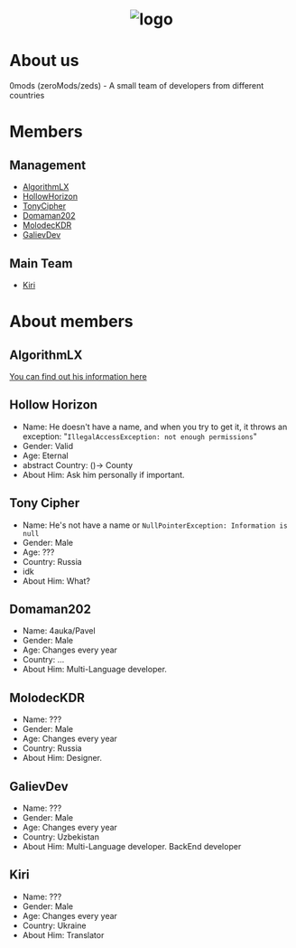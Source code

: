 # <div align="center"> <img src=https://i.imgur.com/CQ2wMX3.png alt="logo"> </div>
# About us
0mods (zeroMods/zeds) - A small team of developers from different countries

# Members

## Management
- [AlgorithmLX](https://github.com/algorithmlx)
- [HollowHorizon](https://github.com/hollowhorizon)
- [TonyCipher](https://github.com/tonycipher)
- [Domaman202](https://github.com/domaman202)
- [MolodecKDR](https://github.com/MolodecKDR)
- [GalievDev](https://github.com/GalievDev)
## Main Team
- [Kiri](https://github.com/Kiri-Yoshikage)


# About members

## AlgorithmLX
[You can find out his information here](https://github.com/AlgorithmLX/AlgorithmLX/blob/main/README.md)

## Hollow Horizon

- Name: He doesn't have a name, and when you try to get it, it throws an exception: "`IllegalAccessException: not enough permissions`"
- Gender: Valid
- Age: Eternal 
- abstract Country: ()-> County 
- About Him: Ask him personally if important.

## Tony Cipher

- Name: He's not have a name or `NullPointerException: Information is null`
- Gender: Male
- Age: ???
- Country: Russia
- idk
- About Him: What?

## Domaman202

- Name: 4auka/Pavel
- Gender: Male
- Age: Changes every year
- Country: ...
- About Him: Multi-Language developer.

## MolodecKDR

- Name: ???
- Gender: Male
- Age: Changes every year
- Country: Russia
- About Him: Designer.

## GalievDev

- Name: ???
- Gender: Male
- Age: Changes every year
- Country: Uzbekistan
- About Him: Multi-Language developer. BackEnd developer

## Kiri

- Name: ???
- Gender: Male
- Age: Changes every year
- Country: Ukraine
- About Him: Translator
